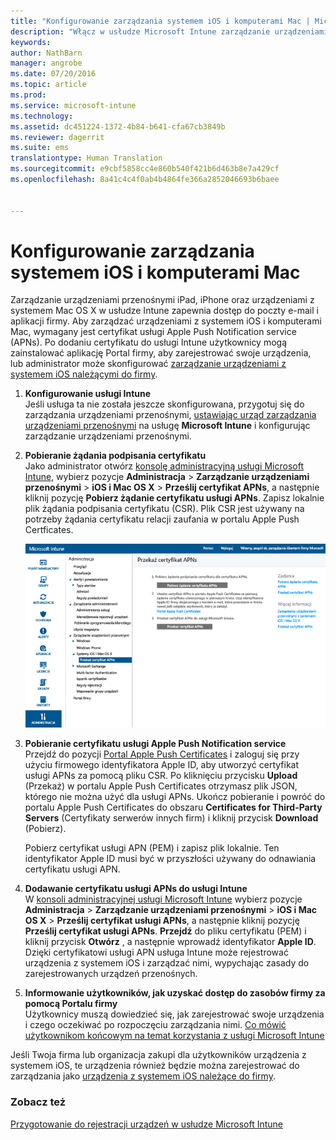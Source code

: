 ```yaml
---
title: "Konfigurowanie zarządzania systemem iOS i komputerami Mac | Microsoft Intune"
description: "Włącz w usłudze Microsoft Intune zarządzanie urządzeniami mobilnymi (MDM) dla urządzeń z systemem iOS, w tym urządzeń iPad i iPhone, a także urządzeń z systemem Mac OS X."
keywords: 
author: NathBarn
manager: angrobe
ms.date: 07/20/2016
ms.topic: article
ms.prod: 
ms.service: microsoft-intune
ms.technology: 
ms.assetid: dc451224-1372-4b84-b641-cfa67cb3849b
ms.reviewer: dagerrit
ms.suite: ems
translationtype: Human Translation
ms.sourcegitcommit: e9cbf5858cc4e860b540f421b6d463b8e7a429cf
ms.openlocfilehash: 8a41c4c4f0ab4b4864fe366a2852046693b6baee


---
```


# Konfigurowanie zarządzania systemem iOS i komputerami Mac
Zarządzanie urządzeniami przenośnymi iPad, iPhone oraz urządzeniami z systemem Mac OS X w usłudze Intune zapewnia dostęp do poczty e-mail i aplikacji firmy. Aby zarządzać urządzeniami z systemem iOS i komputerami Mac, wymagany jest certyfikat usługi Apple Push Notification service (APNs). Po dodaniu certyfikatu do usługi Intune użytkownicy mogą zainstalować aplikację Portal firmy, aby zarejestrować swoje urządzenia, lub administrator może skonfigurować [zarządzanie urządzeniami z systemem iOS należącymi do firmy](enroll-corporate-owned-ios-devices-in-microsoft-intune.md).

1.  **Konfigurowanie usługi Intune**<br>
    Jeśli usługa ta nie została jeszcze skonfigurowana, przygotuj się do zarządzania urządzeniami przenośnymi, [ustawiając urząd zarządzania urządzeniami przenośnymi](get-ready-to-enroll-devices-in-microsoft-intune.md#set-mobile-device-management-authority) na usługę **Microsoft Intune** i konfigurując zarządzanie urządzeniami przenośnymi.

2.  **Pobieranie żądania podpisania certyfikatu**<br>
    Jako administrator otwórz [konsolę administracyjną usługi Microsoft Intune](http://manage.microsoft.com), wybierz pozycje **Administracja** &gt; **Zarządzanie urządzeniami przenośnymi** &gt; **iOS i Mac OS X** &gt; **Prześlij certyfikat APNs**, a następnie kliknij pozycję **Pobierz żądanie certyfikatu usługi APNs**. Zapisz lokalnie plik żądania podpisania certyfikatu (CSR). Plik CSR jest używany na potrzeby żądania certyfikatu relacji zaufania w portalu Apple Push Certficates.

    ![Okno dialogowe przekazywania certyfikatu APNs](../media/Intune-iOS-enrollment-with-apns.png)

3.  **Pobieranie certyfikatu usługi Apple Push Notification service**<br>
    Przejdź do pozycji [Portal Apple Push Certificates](http://go.microsoft.com/fwlink/?LinkId=269844) i zaloguj się przy użyciu firmowego identyfikatora Apple ID, aby utworzyć certyfikat usługi APNs za pomocą pliku CSR. Po kliknięciu przycisku **Upload** (Przekaż) w portalu Apple Push Certificates otrzymasz plik JSON, którego nie można użyć dla usługi APNs. Ukończ pobieranie i powróć do portalu Apple Push Certificates do obszaru **Certificates for Third-Party Servers** (Certyfikaty serwerów innych firm) i kliknij przycisk **Download** (Pobierz).

    Pobierz certyfikat usługi APN (PEM) i zapisz plik lokalnie. Ten identyfikator Apple ID musi być w przyszłości używany do odnawiania certyfikatu usługi APN.

4.  **Dodawanie certyfikatu usługi APNs do usługi Intune**<br>
    W [konsoli administracyjnej usługi Microsoft Intune](http://manage.microsoft.com) wybierz pozycje **Administracja** &gt; **Zarządzanie urządzeniami przenośnymi** &gt; **iOS i Mac OS X** &gt; **Prześlij certyfikat usługi APNs**, a następnie kliknij pozycję **Prześlij certyfikat usługi APNs**. **Przejdź** do pliku certyfikatu (PEM) i kliknij przycisk **Otwórz** , a następnie wprowadź identyfikator **Apple ID**. Dzięki certyfikatowi usługi APN usługa Intune może rejestrować urządzenia z systemem iOS i zarządzać nimi, wypychając zasady do zarejestrowanych urządzeń przenośnych.

5.  **Informowanie użytkowników, jak uzyskać dostęp do zasobów firmy za pomocą Portalu firmy**<br>
    Użytkownicy muszą dowiedzieć się, jak zarejestrować swoje urządzenia i czego oczekiwać po rozpoczęciu zarządzania nimi. [Co mówić użytkownikom końcowym na temat korzystania z usługi Microsoft Intune](what-to-tell-your-end-users-about-using-microsoft-intune.md)

Jeśli Twoja firma lub organizacja zakupi dla użytkowników urządzenia z systemem iOS, te urządzenia również będzie można zarejestrować do zarządzania jako [urządzenia z systemem iOS należące do firmy](enroll-corporate-owned-ios-devices-in-microsoft-intune.md).

### Zobacz też
[Przygotowanie do rejestracji urządzeń w usłudze Microsoft Intune](get-ready-to-enroll-devices-in-microsoft-intune.md)



<!--HONumber=Jul16_HO4-->


